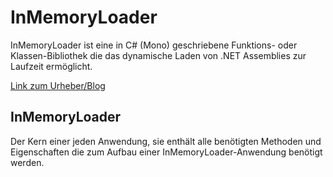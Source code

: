 # InMemoryLoader

InMemoryLoader ist eine in C# (Mono) geschriebene Funktions- oder Klassen-Bibliothek die das dynamische Laden von .NET Assemblies zur Laufzeit ermöglicht.

[Link zum Urheber/Blog](https://blog.responsive-kaysta.ch/post/inmemoryloader)


## InMemoryLoader

Der Kern einer jeden Anwendung, sie enthält alle benötigten Methoden und Eigenschaften die zum Aufbau einer InMemoryLoader-Anwendung benötigt werden.
